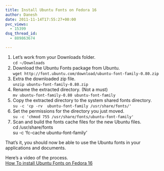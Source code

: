 ```yaml
---
title: Install Ubuntu Fonts on Fedora 16
author: Danesh
date: 2011-11-14T17:55:27+00:00
pvc_views:
  - 15399
dsq_thread_id:
  - 889863674

---
```

1. Let&#8217;s work from your Downloads folder.  
`cd ~/Downloads`  
2. Download the Ubuntu Fonts package from Ubuntu.  
`wget http://font.ubuntu.com/download/ubuntu-font-family-0.80.zip`  
3. Extra the downloaded zip file.  
`unzip ubuntu-font-family-0.80.zip`  
4. Rename the extracted directory. (Not a must)  
`mv ubuntu-font-family-0.80 ubuntu-font-family`  
5. Copy the extracted directory to the system shared fonts directory.  
`su -c 'cp -rv  ubuntu-font-family /usr/share/fonts/'`  
6. Set the permissions for the directory you just moved.  
`su -c 'chmod 755 /usr/share/fonts/ubuntu-font-family'`  
7. Scan and build the fonts cache files for the new Ubuntu files.  
cd /usr/share/fonts  
su -c &#8216;fc-cache ubuntu-font-family&#8217;

That&#8217;s it, you should now be able to use the Ubuntu fonts in your applications and documents. 

Here&#8217;s a video of the process.  
[How To install Ubuntu Fonts on Fedora 16][1]

 [1]: http://www.youtube.com/watch?v=-OYU7AZ09JE